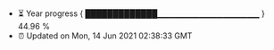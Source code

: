- ⏳ Year progress { █████████████▁▁▁▁▁▁▁▁▁▁▁▁▁▁▁▁▁ } 44.96 %
- ⏰ Updated on Mon, 14 Jun 2021 02:38:33 GMT


